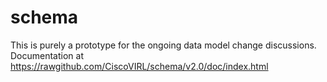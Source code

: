 schema
======

This is purely a prototype for the ongoing data model change discussions.
Documentation at https://rawgithub.com/CiscoVIRL/schema/v2.0/doc/index.html
